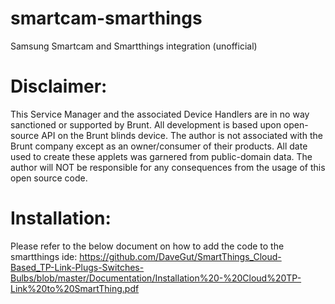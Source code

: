 # smartcam-smarthings
Samsung Smartcam and Smartthings integration (unofficial)
# Disclaimer:
This Service Manager and the associated Device Handlers are in no way sanctioned or supported by Brunt.  All development is based upon open-source API on the Brunt blinds device. The author is not associated with the Brunt company except as an owner/consumer of their products. All date used to create these applets was garnered from public-domain data. The author will NOT be responsible for any consequences from the usage of this open source code.
# Installation:
Please refer to the below document on how to add the code to the smartthings ide:
https://github.com/DaveGut/SmartThings_Cloud-Based_TP-Link-Plugs-Switches-Bulbs/blob/master/Documentation/Installation%20-%20Cloud%20TP-Link%20to%20SmartThing.pdf